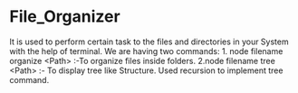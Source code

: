 # File_Organizer
It is used to perform certain task to the files and directories in your System with the help of terminal.  We are having two commands: 1. node filename organize &lt;Path> :-To organize files inside folders.   2.node filename tree &lt;Path> :- To display tree like Structure. Used recursion to implement tree command.
